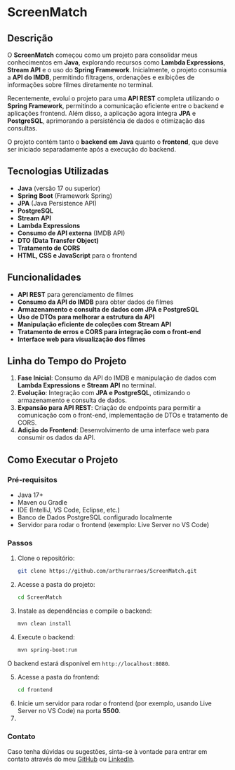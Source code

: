 # ScreenMatch

## Descrição

O **ScreenMatch** começou como um projeto para consolidar meus conhecimentos em **Java**, explorando recursos como **Lambda Expressions**, **Stream API** e o uso do **Spring Framework**. Inicialmente, o projeto consumia a **API do IMDB**, permitindo filtragens, ordenações e exibições de informações sobre filmes diretamente no terminal.

Recentemente, evoluí o projeto para uma **API REST** completa utilizando o **Spring Framework**, permitindo a comunicação eficiente entre o backend e aplicações frontend. Além disso, a aplicação agora integra **JPA** e **PostgreSQL**, aprimorando a persistência de dados e otimização das consultas.

O projeto contém tanto o **backend em Java** quanto o **frontend**, que deve ser iniciado separadamente após a execução do backend.

## Tecnologias Utilizadas
- **Java** (versão 17 ou superior)
- **Spring Boot** (Framework Spring)
- **JPA** (Java Persistence API)
- **PostgreSQL**
- **Stream API**
- **Lambda Expressions**
- **Consumo de API externa** (IMDB API)
- **DTO (Data Transfer Object)**
- **Tratamento de CORS**
- **HTML, CSS e JavaScript** para o frontend

## Funcionalidades
- **API REST** para gerenciamento de filmes
- **Consumo da API do IMDB** para obter dados de filmes
- **Armazenamento e consulta de dados com JPA e PostgreSQL**
- **Uso de DTOs para melhorar a estrutura da API**
- **Manipulação eficiente de coleções com Stream API**
- **Tratamento de erros e CORS para integração com o front-end**
- **Interface web para visualização dos filmes**

## Linha do Tempo do Projeto
1. **Fase Inicial**: Consumo da API do IMDB e manipulação de dados com **Lambda Expressions** e **Stream API** no terminal.
2. **Evolução**: Integração com **JPA e PostgreSQL**, otimizando o armazenamento e consulta de dados.
3. **Expansão para API REST**: Criação de endpoints para permitir a comunicação com o front-end, implementação de DTOs e tratamento de CORS.
4. **Adição do Frontend**: Desenvolvimento de uma interface web para consumir os dados da API.

## Como Executar o Projeto

### Pré-requisitos
- Java 17+
- Maven ou Gradle
- IDE (IntelliJ, VS Code, Eclipse, etc.)
- Banco de Dados PostgreSQL configurado localmente
- Servidor para rodar o frontend (exemplo: Live Server no VS Code)

### Passos
1. Clone o repositório:
   ```sh
   git clone https://github.com/arthurarraes/ScreenMatch.git
   ```
2. Acesse a pasta do projeto:
   ```sh
   cd ScreenMatch
   ```
3. Instale as dependências e compile o backend:
   ```sh
   mvn clean install
   ```
4. Execute o backend:
   ```sh
   mvn spring-boot:run
   ```

O backend estará disponível em `http://localhost:8080`.

5. Acesse a pasta do frontend:
   ```sh
   cd frontend
   ```
6. Inicie um servidor para rodar o frontend (por exemplo, usando Live Server no VS Code) na porta **5500**.
7. 
### Contato

Caso tenha dúvidas ou sugestões, sinta-se à vontade para entrar em contato através do meu [GitHub](https://github.com/arthurarraes) ou [LinkedIn](https://www.linkedin.com/in/arthurarraes). 
